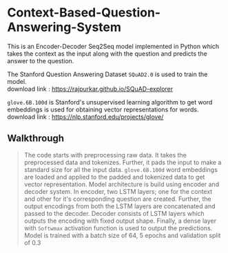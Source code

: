 # Context-Based-Question-Answering-System

This is an Encoder-Decoder Seq2Seq model implemented in Python which takes the context as the input along with the question and predicts the answer to the question.

The Stanford Question Answering Dataset `SQuAD2.0` is used to train the model. <br />
download link : https://rajpurkar.github.io/SQuAD-explorer

`glove.6B.100d` is Stanford's unsupervised learning algorithm to get word embeddings is used for obtaining vector representations for words. <br />
download link : https://nlp.stanford.edu/projects/glove/

## Walkthrough

>The code starts with preprocessing raw data.
>It takes the preprocessed data and tokenizes. Further, it pads the input to make a standard size for all the input data.
>`glove.6B.100d` word embeddings are loaded and applied to the padded and tokenized data to get vector representation.
>Model architecture is build using encoder and decoder system. In encoder, two LSTM layers; one for the context and other for it's corresponding question are created. Further, the output encodings from both the LSTM layers are concatenated and passed to the decoder. Decoder consists of LSTM layers which outputs the encoding with fixed output shape. Finally, a dense layer with `Softwmax` activation function is used to output the predictions.
>Model is trained with a batch size of 64, 5 epochs and validation split of 0.3
